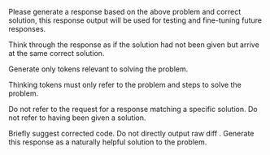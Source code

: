 Please generate a response based on the above problem and correct solution, this response output will be used for testing and fine-tuning future responses. 

Think through the response as if the solution had not been given but arrive at the same correct solution.

Generate only tokens relevant to solving the problem.

Thinking tokens must only refer to the problem and steps to solve the problem.

Do not refer to the request for a response matching a specific solution. Do not refer to having been given a solution.

Briefly suggest corrected code. Do not directly output raw diff . Generate this response as a naturally helpful solution to the problem.
